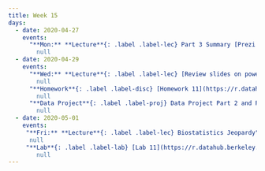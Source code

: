 ```yaml
---
title: Week 15
days:
  - date: 2020-04-27
    events:
      "**Mon:** **Lecture**{: .label .label-lec} Part 3 Summary [Prezi summary of PH142](https://prezi.com/p/xpqdo6z9nbhw/learning-from-data/)[page with recorded review sessions](https://bcourses.berkeley.edu/courses/1490339/pages/review-sessions)":
        null
  - date: 2020-04-29
    events:
      "**Wed:** **Lecture**{: .label .label-lec} [Review slides on power] (https://github.com/ph142-ucb/sp20/tree/master/src/lec/review2_power.pdf)":
        null
      "**Homework**{: .label .label-disc} [Homework 11](https://r.datahub.berkeley.edu/hub/user-redirect/git-pull?repo=https%3A%2F%2Fgithub.com%2Fnnpok%2Fph142-sp20&urlpath=rstudio%2F) (Due May 5)":
        null
      "**Data Project**{: .label .label-proj} Data Project Part 2 and Part 3 Due":
        null
  - date: 2020-05-01
    events:
     "**Fri:** **Lecture**{: .label .label-lec} Biostatistics Jeopardy":
      null
     "**Lab**{: .label .label-lab} [Lab 11](https://r.datahub.berkeley.edu/hub/user-redirect/git-pull?repo=https%3A%2F%2Fgithub.com%2Fnnpok%2Fph142-sp20&urlpath=rstudio%2F) (Due May 5)":
        null
---
```

